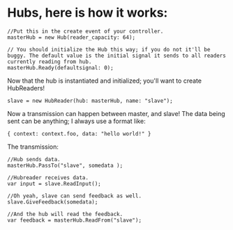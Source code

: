 # Hubs, here is how it works:

```
//Put this in the create event of your controller.
masterHub = new Hub(reader_capacity: 64);

// You should initialize the Hub this way; if you do not it'll be buggy. The default value is the initial signal it sends to all readers currently reading from hub.
masterHub.Ready(defaultsignal: 0);
```

Now that the hub is instantiated and initialized; you'll want to create HubReaders!

```
slave = new HubReader(hub: masterHub, name: "slave");
```

Now a transmission can happen between master, and slave! The data being sent can be anything; I always use a format like:

```
{ context: context.foo, data: "hello world!" } 
```

The transmission:

```
//Hub sends data.
masterHub.PassTo("slave", somedata );

//Hubreader receives data.
var input = slave.ReadInput();

//Oh yeah, slave can send feedback as well.
slave.GiveFeedback(somedata);

//And the hub will read the feedback.
var feedback = masterHub.ReadFrom("slave");
```
